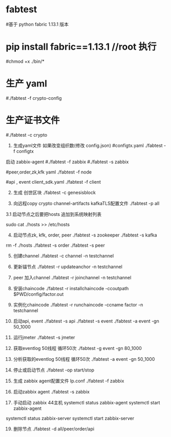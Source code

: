 # fabtest

#基于 python fabric 1.13.1 版本
# pip install fabric==1.13.1    //root 执行

#chmod +x ./bin/*
# 生产 yaml
#./fabtest -f crypto-config
# 生产证书文件
#./fabtest -c crypto

1. 生成yaml文件  如果改变组织数(修改 config.json)
#configtx.yaml
./fabtest -f configtx

启动 zabbix-agent
#./fabtest -f zabbix
#./fabtest -s zabbix

#peer,order,zk,kfk yaml
./fabtest -f node

#api , event client_sdk.yaml
./fabtest -f client

2. 生成 创世区块
./fabtest -c genesisblock

3. 向远程copy crypto channel-artifacts kafkaTLS配置文件
./fabtest -p all

3.1 启动节点之后要把hosts 追加到系统映射列表

sudo cat ./hosts >> /etc/hosts

4. 启动节点zk, kfk, order, peer
./fabtest -s zookeeper
./fabtest -s kafka

rm -f ./hosts
./fabtest -s order
./fabtest -s peer

5. 创建channel
./fabtest -c channel -n testchannel

6. 更新锚节点
./fabtest -r updateanchor -n testchannel

7. peer 加入channel
./fabtest -r joinchannel -n testchannel

8. 安装chaincode
./fabtest -r installchaincode -ccoutpath $PWD/config/factor.out

9. 实例化chaincode
./fabtest -r runchaincode -ccname factor -n testchannel

10. 启动api, event
./fabtest -s api
./fabtest -s event
./fabtest -a event -gn 50_1000



12. 运行jmeter
./fabtest -s jmeter

13. 获取eventlog  50线程 循环50次
./fabtest -g event -gn 80_1000

14. 分析获取的eventlog  50线程 循环50次
./fabtest -a event -gn 50_1000

15. 停止或启动节点
./fabtest -op start/stop

16. 生成 zabbix agent配置文件 Ip.conf
./fabtest -f zabbix

17. 启动zabbix agent
./fabtest -s zabbix

18. 手动启动 zabbix   44主机
systemctl status zabbix-agent
systemctl start zabbix-agent

systemctl status zabbix-server
systemctl start zabbix-server

19. 删除节点
./fabtest -d all/peer/order/api

